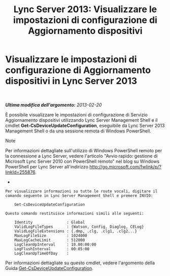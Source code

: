 ﻿---
title: 'Lync Server 2013: Visualizzare le impostazioni di configurazione di Aggiornamento dispositivi'
TOCTitle: Visualizzare le impostazioni di configurazione di Aggiornamento dispositivi
ms:assetid: aa6a70a9-bd77-4606-b797-ea6a3bab9cf2
ms:mtpsurl: https://technet.microsoft.com/it-it/library/JJ994059(v=OCS.15)
ms:contentKeyID: 52062288
ms.date: 08/24/2015
mtps_version: v=OCS.15
ms.translationtype: HT
---

# Visualizzare le impostazioni di configurazione di Aggiornamento dispositivi in Lync Server 2013

 

_**Ultima modifica dell'argomento:** 2013-02-20_

È possibile visualizzare le impostazioni di configurazione di Servizio Aggiornamento dispositivi utilizzando Lync Server Management Shell e il cmdlet **Get-CsDeviceUpdateConfiguration**, eseguibile da Lync Server 2013 Management Shell o da una sessione remota di Windows PowerShell.


> [!NOTE]
> Per informazioni dettagliate sull'utilizzo di Windows PowerShell remoto per la connessione a Lync Server, vedere l'articolo "Avvio rapido: gestione di Microsoft Lync Server 2010 con PowerShell remoto" nel blog su Windows PowerShell per Lync Server all'indirizzo <A href="http://go.microsoft.com/fwlink/p/?linkid=255876">http://go.microsoft.com/fwlink/p/?linkId=255876</A>.





  - 
    
    Per visualizzare informazioni su tutte le route vocali, digitare il comando seguente in Lync Server Management Shell e premere INVIO:
    
        Get-CsDeviceUpdateConfiguration
    
    Questo comando restituisce informazioni simili alle seguenti:
    
        Identity               : Global
        ValidLogFileTypes      : {Watson, Config, Diaglog, CELog}
        ValidLogFileExtensions : {.dmp, .clg, .clg1, .clg2...}
        MaxLogFileSize         : 1024000
        MaxLogCacheLimit       : 512000
        LogCleanUpInterval     : 10.00:00:00
        LogFlushInterval       : 00:05:00
        LogCleanUpTimeOfDay    :

Per informazioni dettagliate su questo cmdlet, vedere l'argomento della Guida [Get-CsDeviceUpdateConfiguration](get-csdeviceupdateconfiguration.md).

